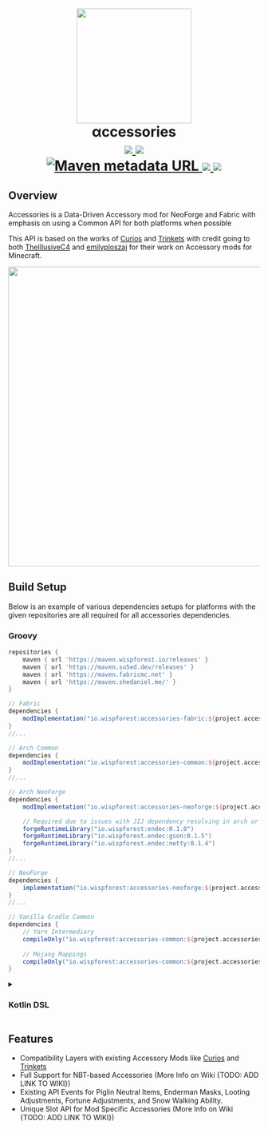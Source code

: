 <h1 align="center">
  <img src="https://cdn.modrinth.com/data/jtmvUHXj/14fabf4859e845b0bd6659daf2375be3e88f59ec.png" width=230>
  <br>
  αccessories
  <br>
  <a href="https://modrinth.com/mod/accessories/">
      <img src="https://img.shields.io/badge/-modrinth-gray?style=for-the-badge&labelColor=1bd96a&labelWidth=15&logo=modrinth&logoColor=white">
  </a>
  <a href="https://www.curseforge.com/minecraft/mc-mods/accessories">
      <img src="https://img.shields.io/badge/-curseforge-gray?style=for-the-badge&labelColor=f16436&labelWidth=15&logo=curseforge&logoColor=white">
  </a>
  <br>
  <a href="https://maven.wispforest.io/#/releases/io/wispforest/accessories-fabric">
    <img alt="Maven metadata URL" src="https://img.shields.io/maven-metadata/v?metadataUrl=https%3A%2F%2Fmaven.wispforest.io%2Freleases%2Fio%2Fwispforest%2Faccessories-fabric%2Fmaven-metadata.xml&color=purple&style=for-the-badge">
  </a>
  <a href="https://discord.gg/xrwHKktV2d">
      <img src="https://img.shields.io/discord/825828008644313089?label=wisp%20forest&logo=discord&logoColor=white&style=for-the-badge">
  </a>
  <a href="https://docs.wispforest.io/accessories/home/">
    <img src="https://img.shields.io/badge/Documentation-Link-SECRET_MESSAGE?link=https%3A%2F%2Fdocs.wispforest.io%2Faccessories%2Fhome%2F&logo=materialformkdocs&logoColor=white&color=blue&style=for-the-badge">
  </a>
</h1>

## Overview
Accessories is a Data-Driven Accessory mod for NeoForge and Fabric with emphasis on using a Common API for both platforms when possible

<p/>
  
This API is based on the works of [Curios](https://github.com/TheIllusiveC4/Curios) and [Trinkets](https://github.com/emilyploszaj/trinkets) with credit going to both [TheIllusiveC4](https://github.com/TheIllusiveC4) and [emilyploszaj](https://github.com/emilyploszaj) for their work on Accessory mods for Minecraft.

<p align="center">
  <img width=600 src="https://cdn.modrinth.com/data/jtmvUHXj/images/e40c711b48f2962a31f808c34792ba4f71978ca3.png"/>
</p>

## Build Setup

Below is an example of various dependencies setups for platforms with the given repositories are all required for all accessories dependencies.

### Groovy
```groovy
repositories {
    maven { url 'https://maven.wispforest.io/releases' }
    maven { url 'https://maven.su5ed.dev/releases' }
    maven { url 'https://maven.fabricmc.net' }
    maven { url 'https://maven.shedaniel.me/' }
}

// Fabric
dependencies {
    modImplementation("io.wispforest:accessories-fabric:${project.accessories_version}")
}
//...

// Arch Common
dependencies {
    modImplementation("io.wispforest:accessories-common:${project.accessories_version}")
}
//...

// Arch NeoForge
dependencies {
    modImplementation("io.wispforest:accessories-neoforge:${project.accessories_version}")

    // Required due to issues with JIJ dependency resolving in arch or something
    forgeRuntimeLibrary("io.wispforest:endec:0.1.8")
    forgeRuntimeLibrary("io.wispforest.endec:gson:0.1.5")
    forgeRuntimeLibrary("io.wispforest.endec:netty:0.1.4")
}
//...

// NeoForge
dependencies {
    implementation("io.wispforest:accessories-neoforge:${project.accessories_version}")
}
//...

// Vanilla Gradle Common
dependencies {
    // Yarn Intermediary 
    compileOnly("io.wispforest:accessories-common:${project.accessories_version}")
    
    // Mojang Mappings
    compileOnly("io.wispforest:accessories-common:${project.accessories_version}-mojmap")
}
```
<details>
<summary><h3>Kotlin DSL</h3></summary>
  
```kotlin
repositories {
    maven("https://maven.wispforest.io/releases")
    maven("https://maven.su5ed.dev/releases")
    maven("https://maven.fabricmc.net")
    maven("https://maven.shedaniel.me/")
}

// Fabric
dependencies {
    modImplementation("io.wispforest:accessories-fabric:${properties["accessories_version"]}")
}
//...

// Arch Common
dependencies {
    modImplementation("io.wispforest:accessories-common:${properties["accessories_version"]}")
}
//...

// Arch NeoForge
dependencies {
    modImplementation("io.wispforest:accessories-neoforge:${properties["accessories_version"]}")

    // Required due to issues with JIJ dependency resolving in arch or something
    forgeRuntimeLibrary("io.wispforest:endec:0.1.8")
    forgeRuntimeLibrary("io.wispforest.endec:gson:0.1.5")
    forgeRuntimeLibrary("io.wispforest.endec:netty:0.1.4")
}
//...

// NeoForge
dependencies {
    implementation("io.wispforest:accessories-neoforge:${properties["accessories_version"]}")
}
//...

// Vanilla Gradle Common
dependencies {
    // Yarn Intermediary 
    compileOnly("io.wispforest:accessories-common:${properties["accessories_version"]}")

    // Mojang Mappings
    compileOnly("io.wispforest:accessories-common:${properties["accessories_version"]}-mojmap")
}
```
</details>

## Features
- Compatibility Layers with existing Accessory Mods like [Curios](https://github.com/TheIllusiveC4/Curios) and [Trinkets](https://github.com/emilyploszaj/trinkets)
- Full Support for NBT-based Accessories (More Info on Wiki {TODO: ADD LINK TO WIKI})
- Existing API Events for Piglin Neutral Items, Enderman Masks, Looting Adjustments, Fortune Adjustments, and Snow Walking Ability.
- Unique Slot API for Mod Specific Accessories (More Info on Wiki {TODO: ADD LINK TO WIKI})
